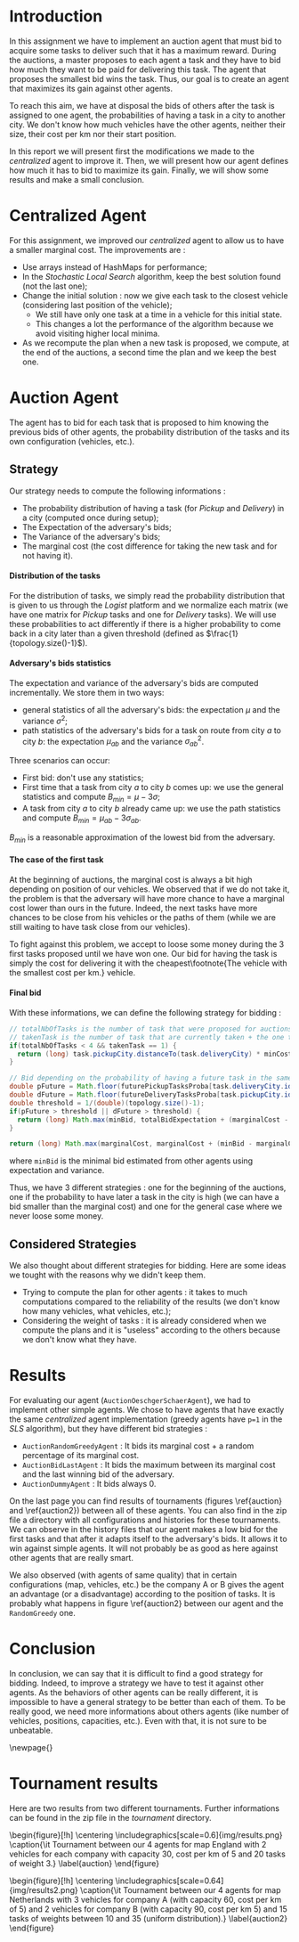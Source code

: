 # Introduction

In this assignment we have to implement an auction agent that must bid to acquire some tasks to deliver such that it has a maximum reward. During the auctions, a master proposes to each agent a task and they have to bid how much they want to be paid for delivering this task. The agent that proposes the smallest bid wins the task. Thus, our goal is to create an agent that maximizes its gain against other agents.

To reach this aim, we have at disposal the bids of others after the task is assigned to one agent, the probabilities of having a task in a city to another city. We don't know how much vehicles have the other agents, neither their size, their cost per km nor their start position.

In this report we will present first the modifications we made to the *centralized* agent to improve it. Then, we will present how our agent defines how much it has to bid to maximize its gain. Finally, we will show some results and make a small conclusion.

# Centralized Agent

For this assignment, we improved our *centralized* agent to allow us to have a smaller marginal cost. The improvements are :

- Use arrays instead of HashMaps for performance;
- In the *Stochastic Local Search* algorithm, keep the best solution found (not the last one);
- Change the initial solution : now we give each task to the closest vehicle (considering last position of the vehicle);
    - We still have only one task at a time in a vehicle for this initial state.
    - This changes a lot the performance of the algorithm because we avoid visiting higher local minima.
- As we recompute the plan when a new task is proposed, we compute, at the end of the auctions, a second time the plan and we keep the best one.

# Auction Agent

The agent has to bid for each task that is proposed to him knowing the previous bids of other agents, the probability distribution of the tasks and its own configuration (vehicles, etc.).

## Strategy

Our strategy needs to compute the following informations :

- The probability distribution of having a task (for *Pickup* and *Delivery*) in a city (computed once during setup);
- The Expectation of the adversary's bids;
- The Variance of the adversary's bids;
- The marginal cost (the cost difference for taking the new task and for not having it).

#### Distribution of the tasks

For the distribution of tasks, we simply read the probability distribution that is given to us through the *Logist* platform and we normalize each matrix (we have one matrix for *Pickup* tasks and one for *Delivery* tasks).
We will use these probabilities to act differently if there is a higher probability to come back in a city later than a given threshold (defined as $\frac{1}{topology.size()-1}$).


#### Adversary's bids statistics

The expectation and variance of the adversary's bids are computed incrementally. We store them in two ways:

- general statistics of all the adversary's bids: the expectation $\mu$ and the variance $\sigma^2$;
- path statistics of the adversary's bids for a task on route from city *a* to city *b*: the expectation $\mu_{ab}$ and the variance $\sigma_{ab}^2$.

Three scenarios can occur:

- First bid: don't use any statistics;
- First time that a task from city *a* to city *b* comes up: we use the general statistics and compute $B_{min} = \mu - 3\sigma$;
- A task from city *a* to city *b* already came up: we use the path statistics and compute $B_{min} = \mu_{ab} - 3\sigma_{ab}$.

$B_{min}$ is a reasonable approximation of the lowest bid from the adversary.

#### The case of the first task

At the beginning of auctions, the marginal cost is always a bit high depending on position of our vehicles. We observed that if we do not take it, the problem is that the adversary will have more chance to have a marginal cost lower than ours in the future. Indeed, the next tasks have more chances to be close from his vehicles or the paths of them (while we are still waiting to have task close from our vehicles).

To fight against this problem, we accept to loose some money during the 3 first tasks proposed until we have won one. Our bid for having the task is simply the cost for delivering it with the cheapest\footnote{The vehicle with the smallest cost per km.} vehicle.

#### Final bid

With these informations, we can define the following strategy for bidding :

```java
// totalNbOfTasks is the number of task that were proposed for auctions
// takenTask is the number of task that are currently taken + the one that is bidding
if(totalNbOfTasks < 4 && takenTask == 1) {
  return (long) task.pickupCity.distanceTo(task.deliveryCity) * minCostPerKm;
}

// Bid depending on the probability of having a future task in the same cities than the current task
double pFuture = Math.floor(futurePickupTasksProba[task.deliveryCity.id] * 1000.0) / 1000.0;
double dFuture = Math.floor(futureDeliveryTasksProba[task.pickupCity.id] * 1000.0) / 1000.0;
double threshold = 1/(double)(topology.size()-1);
if(pFuture > threshold || dFuture > threshold) {
  return (long) Math.max(minBid, totalBidExpectation + (marginalCost - totalBidExpectation)/2);
}

return (long) Math.max(marginalCost, marginalCost + (minBid - marginalCost)/2);
```

where ```minBid``` is the minimal bid estimated from other agents using expectation and variance.

Thus, we have 3 different strategies : one for the beginning of the auctions, one if the probability to have later a task in the city is high (we can have a bid smaller than the marginal cost) and one for the general case where we never loose some money.

## Considered Strategies

We also thought about different strategies for bidding. Here are some ideas we tought with the reasons why we didn't keep them.

- Trying to compute the plan for other agents : it takes to much computations compared to the reliability of the results (we don't know how many vehicles, what vehicles, etc.);
- Considering the weight of tasks : it is already considered when we compute the plans and it is "useless" according to the others because we don't know what they have.

# Results

For evaluating our agent (```AuctionOeschgerSchaerAgent```), we had to implement other simple agents. We chose to have agents that have exactly the same *centralized* agent implementation (greedy agents have ```p=1``` in the *SLS* algorithm), but they have different bid strategies :

- ```AuctionRandomGreedyAgent``` : It bids its marginal cost + a random percentage of its marginal cost.
- ```AuctionBidLastAgent``` : It bids the maximum between its marginal cost and the last winning bid of the adversary.
- ```AuctionDummyAgent``` : It bids always 0.

On the last page you can find results of tournaments (figures \ref{auction} and \ref{auction2}) between all of these agents. You can also find in the zip file a directory with all configurations and histories for these tournaments. We can observe in the history files that our agent makes a low bid for the first tasks and that after it adapts itself to the adversary's bids. It allows it to win against simple agents. It will not probably be as good as here against other agents that are really smart.

We also observed (with agents of same quality) that in certain configurations (map, vehicles, etc.) be the company A or B gives the agent an advantage (or a disadvantage) according to the position of tasks. It is probably what happens in figure \ref{auction2} between our agent and the ```RandomGreedy``` one.

# Conclusion

In conclusion, we can say that it is difficult to find a good strategy for bidding. Indeed, to improve a strategy we have to test it against other agents. As the behaviors of other agents can be really different, it is impossible to have a general strategy to be better than each of them. To be really good, we need more informations about others agents (like number of vehicles, positions, capacities, etc.). Even with that, it is not sure to be unbeatable.

\newpage{}

# Tournament results

Here are two results from two different tournaments. Further informations can be found in the zip file in the *tournament* directory.

\begin{figure}[!h]
  \centering \includegraphics[scale=0.6]{img/results.png}
  \caption{\it Tournament between our 4 agents for map England with 2 vehicles for each company with capacity 30, cost per km of 5 and 20 tasks of weight 3.}
  \label{auction}
\end{figure}


\begin{figure}[!h]
  \centering \includegraphics[scale=0.64]{img/results2.png}
  \caption{\it Tournament between our 4 agents for map Netherlands with 3 vehicles for company A (with capacity 60, cost per km of 5) and 2 vehicles for company B (with capacity 90, cost per km 5) and 15 tasks of weights between 10 and 35 (uniform distribution).}
  \label{auction2}
\end{figure}
